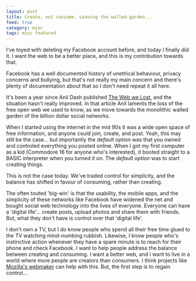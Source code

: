 ```yaml
---
layout: post
title: Create, not consume. Leaving the walled-garden...
feed: true
category: misc
tags: misc featured
---
```


I've toyed with deleting my Facebook account before, and today I finally did
it. I want the web to be a better place, and this is my contribution towards
that.

<!--break-->
Facebook has a well documented history of unethical behaviour, privacy
concerns and bullying, but that's not really my main concern and there's
plenty of documentation about that so I don't need repeat it all here.

It's been a year since Anil Dash published
<a href="http://dashes.com/anil/2012/12/the-web-we-lost.html">The Web we Lost</a>,
and the situation hasn't really improved. In that article Anil laments the loss
of the free open web we used to know, as we move towards the monolithic walled
garden of the billion dollar social networks.

When I started using the internet in the mid 90s it was a wide open space of
free information, and anyone could join, create, and post. Yeah, this may still
be the case... but importantly the <em>default option</em> was that you owned and
controled everything you posted online. When I got my first
computer as a kid (Commodore 16 for anyone who's interested), it booted
straight to a BASIC interpreter when you turned it on. The <em>default
option</em> was to start creating things.

This is not the case today. We've traded control for simplicity, and the balance
has shifted in favour of consuming, rather than creating.

The often touted 'big-win' is that the usability, the mobile apps, and the
simplicity of these networks like Facebook have widened the net and bought
social web technology into the lives of everyone. Everyone can have a 'digital
life'... create posts, upload photos and share them with friends. But, what they
don't have is control over that 'digital life'.

I don't own a TV, but I do know people who spend all their free time glued to
the TV watching mind-numbing rubbish. Likewise, I know people who's instinctive action
whenever they have a spare minute is to reach for their phone and check
Facebook. I want to help people address the balance between creating and consuming.
I want a better web, and I want to live in a world where more people are
creators than consumers. I think projects like
<a href="https://webmaker.org/en-GB/">Mozilla's webmaker</a> can help
with this. But, the first step is to regain control...


